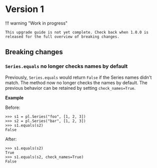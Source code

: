 # Version 1

!!! warning "Work in progress"

    This upgrade guide is not yet complete. Check back when 1.0.0 is released for the full overview of breaking changes.

## Breaking changes

### `Series.equals` no longer checks names by default

Previously, `Series.equals` would return `False` if the Series names didn't match.
The method now no longer checks the names by default.
The previous behavior can be retained by setting `check_names=True`.

**Example**

Before:

```pycon
>>> s1 = pl.Series("foo", [1, 2, 3])
>>> s2 = pl.Series("bar", [1, 2, 3])
>>> s1.equals(s2)
False
```

After:

```pycon
>>> s1.equals(s2)
True
>>> s1.equals(s2, check_names=True)
False
```
